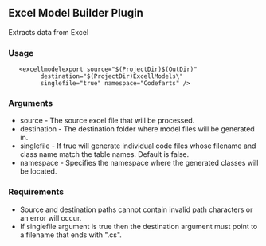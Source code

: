 ## Excel Model Builder Plugin

Extracts data from Excel

### Usage

       <excellmodelexport source="$(ProjectDir)$(OutDir)"
             destination="$(ProjectDir)ExcellModels\" 
             singlefile="true" namespace="Codefarts" />


### Arguments
 
* source - The source excel file that will be processed.
* destination - The destination folder where model files will be generated in.
* singlefile - If true will generate individual code files whose filename and class name match the table names. Default is false.
* namespace - Specifies the namespace where the generated classes will be located.

### Requirements

* Source and destination paths cannot contain invalid path characters or an error will occur.
* If singlefile argument is true then the destination argument must point to a filename that ends with ".cs".
